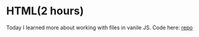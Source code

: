 # HTML(2 hours)

Today I learned more about working with files in vanile JS.
Code here: [repo](https://github.com/alexvyber/js_html_APIs)
